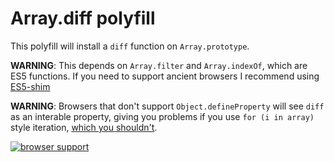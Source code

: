 Array.diff polyfill
===================

This polyfill will install a `diff` function on `Array.prototype`.

**WARNING**: This depends on `Array.filter` and `Array.indexOf`, which are ES5 functions. If you need to support ancient browsers I recommend using [ES5-shim](https://github.com/kriskowal/es5-shim)

**WARNING**: Browsers that don't support `Object.defineProperty` will see `diff` as an interable property, giving you problems if you use `for (i in array)` style iteration, [which you shouldn't](http://stackoverflow.com/a/500531).

[![browser support](https://ci.testling.com/Munter/Array.diff.png)](https://ci.testling.com/Munter/Array.diff)
